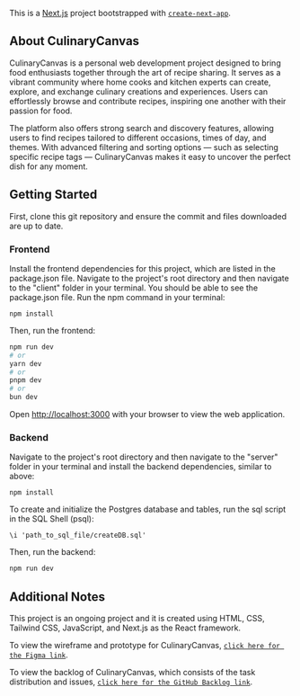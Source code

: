 This is a [Next.js](https://nextjs.org/) project bootstrapped with [`create-next-app`](https://github.com/vercel/next.js/tree/canary/packages/create-next-app).

## About CulinaryCanvas

CulinaryCanvas is a personal web development project designed to bring food enthusiasts together through the art of recipe sharing. It serves as a vibrant community where home cooks and kitchen experts can create, explore, and exchange culinary creations and experiences. Users can effortlessly browse and contribute recipes, inspiring one another with their passion for food.

The platform also offers strong search and discovery features, allowing users to find recipes tailored to different occasions, times of day, and themes. With advanced filtering and sorting options — such as selecting specific recipe tags — CulinaryCanvas makes it easy to uncover the perfect dish for any moment.

## Getting Started

First, clone this git repository and ensure the commit and files downloaded are up to date.

### Frontend

Install the frontend dependencies for this project, which are listed in the package.json file. Navigate to the project's root directory and then navigate to the "client" folder in your terminal. You should be able to see the package.json file. Run the npm command in your terminal:

```
npm install
```

Then, run the frontend:

```bash
npm run dev
# or
yarn dev
# or
pnpm dev
# or
bun dev
```

Open [http://localhost:3000](http://localhost:3000) with your browser to view the web application.

### Backend

Navigate to the project's root directory and then navigate to the "server" folder in your terminal and install the backend dependencies, similar to above:

```
npm install
```

To create and initialize the Postgres database and tables, run the sql script in the SQL Shell (psql):

```
\i 'path_to_sql_file/createDB.sql'
```

Then, run the backend:

```bash
npm run dev
```

## Additional Notes

This project is an ongoing project and it is created using HTML, CSS, Tailwind CSS, JavaScript, and Next.js as the React framework.

To view the wireframe and prototype for CulinaryCanvas, [`click here for the Figma link`](https://www.figma.com/files/team/1420921119875615270/project/282269506/Team-project?fuid=1111645432946840513).

To view the backlog of CulinaryCanvas, which consists of the task distribution and issues, [`click here for the GitHub Backlog link`](https://github.com/users/annay54/projects/1/views/1).
